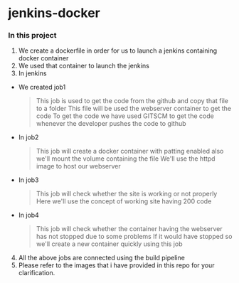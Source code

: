 # jenkins-docker

### In this project

1. We create a dockerfile in order for us to launch a jenkins containing docker container
2. We used that container to launch the jenkins 
3. In jenkins 
  * We created job1
    > This job is used to get the code from the github and copy that file to a folder 
    > This file will be used the webserver container to get the code
    > To get the code we have used GITSCM to get the code whenever the developer pushes the code to github
    
  * In job2 
    > This job will create a docker container with patting enabled also we'll mount the volume containing the file 
    > We'll use the httpd image to host our webserver
    
  * In job3
    > This job will check whether the site is working or not properly
    > Here we'll use the concept of working site having 200 code
    
  * In job4
    > This job will check whether the container having the webserver has not stopped due to some problems
    > If it would have stopped so we'll create a new container quickly using this job
    
 4. All the above jobs are connected using the build pipeline
 5. Please refer to the images that i have provided in this repo for your clarification.
 

